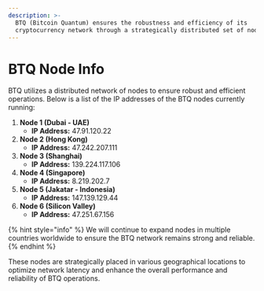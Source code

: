 ```yaml
---
description: >-
  BTQ (Bitcoin Quantum) ensures the robustness and efficiency of its
  cryptocurrency network through a strategically distributed set of nodes.
---
```


# BTQ Node Info

BTQ utilizes a distributed network of nodes to ensure robust and efficient operations. Below is a list of the IP addresses of the BTQ nodes currently running:

1. **Node 1 (Dubai - UAE)**
   * **IP Address:** 47.91.120.22
2. **Node 2 (Hong Kong)**
   * **IP Address:** 47.242.207.111
3. **Node 3 (Shanghai)**
   * **IP Address:** 139.224.117.106
4. **Node 4 (Singapore)**
   * **IP Address:** 8.219.202.7
5. **Node 5 (Jakatar - Indonesia)**
   * **IP Address:** 147.139.129.44
6. **Node 6 (Silicon Valley)**
   * **IP Address:** 47.251.67.156

{% hint style="info" %}
We will continue to expand nodes in multiple countries worldwide to ensure the BTQ network remains strong and reliable.
{% endhint %}

These nodes are strategically placed in various geographical locations to optimize network latency and enhance the overall performance and reliability of BTQ operations.
